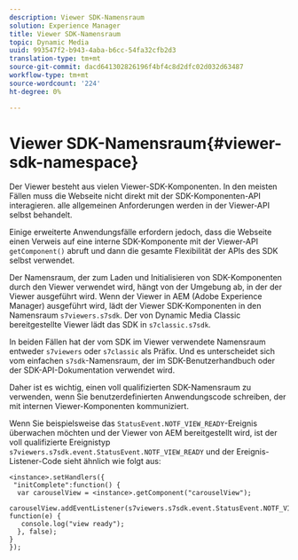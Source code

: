 ```yaml
---
description: Viewer SDK-Namensraum
solution: Experience Manager
title: Viewer SDK-Namensraum
topic: Dynamic Media
uuid: 993547f2-b943-4aba-b6cc-54fa32cfb2d3
translation-type: tm+mt
source-git-commit: dacd641302826196f4bf4c8d2dfc02d032d63487
workflow-type: tm+mt
source-wordcount: '224'
ht-degree: 0%

---
```



# Viewer SDK-Namensraum{#viewer-sdk-namespace}

Der Viewer besteht aus vielen Viewer-SDK-Komponenten. In den meisten Fällen muss die Webseite nicht direkt mit der SDK-Komponenten-API interagieren. alle allgemeinen Anforderungen werden in der Viewer-API selbst behandelt.

Einige erweiterte Anwendungsfälle erfordern jedoch, dass die Webseite einen Verweis auf eine interne SDK-Komponente mit der Viewer-API `getComponent()` abruft und dann die gesamte Flexibilität der APIs des SDK selbst verwendet.

Der Namensraum, der zum Laden und Initialisieren von SDK-Komponenten durch den Viewer verwendet wird, hängt von der Umgebung ab, in der der Viewer ausgeführt wird. Wenn der Viewer in AEM (Adobe Experience Manager) ausgeführt wird, lädt der Viewer SDK-Komponenten in den Namensraum `s7viewers.s7sdk`. Der von Dynamic Media Classic bereitgestellte Viewer lädt das SDK in `s7classic.s7sdk`.

In beiden Fällen hat der vom SDK im Viewer verwendete Namensraum entweder `s7viewers` oder `s7classic` als Präfix. Und es unterscheidet sich vom einfachen `s7sdk`-Namensraum, der im SDK-Benutzerhandbuch oder der SDK-API-Dokumentation verwendet wird.

Daher ist es wichtig, einen voll qualifizierten SDK-Namensraum zu verwenden, wenn Sie benutzerdefinierten Anwendungscode schreiben, der mit internen Viewer-Komponenten kommuniziert.

Wenn Sie beispielsweise das `StatusEvent.NOTF_VIEW_READY`-Ereignis überwachen möchten und der Viewer von AEM bereitgestellt wird, ist der voll qualifizierte Ereignistyp `s7viewers.s7sdk.event.StatusEvent.NOTF_VIEW_READY` und der Ereignis-Listener-Code sieht ähnlich wie folgt aus:

```
<instance>.setHandlers({ 
 "initComplete":function() { 
  var carouselView = <instance>.getComponent("carouselView"); 
   carouselView.addEventListener(s7viewers.s7sdk.event.StatusEvent.NOTF_VIEW_READY, function(e) { 
   console.log("view ready"); 
  }, false); 
} 
});
```

